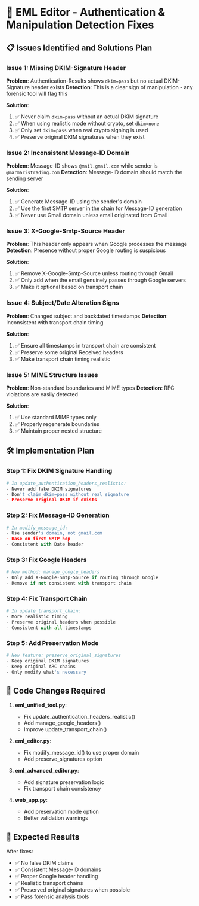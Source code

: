 # 🔧 EML Editor - Authentication & Manipulation Detection Fixes

## 📋 Issues Identified and Solutions Plan

### **Issue 1: Missing DKIM-Signature Header**
**Problem**: Authentication-Results shows `dkim=pass` but no actual DKIM-Signature header exists
**Detection**: This is a clear sign of manipulation - any forensic tool will flag this

**Solution**:
1. ✅ Never claim `dkim=pass` without an actual DKIM signature
2. ✅ When using realistic mode without crypto, set `dkim=none` 
3. ✅ Only set `dkim=pass` when real crypto signing is used
4. ✅ Preserve original DKIM signatures when they exist

### **Issue 2: Inconsistent Message-ID Domain**
**Problem**: Message-ID shows `@mail.gmail.com` while sender is `@marmaristrading.com`
**Detection**: Message-ID domain should match the sending server

**Solution**:
1. ✅ Generate Message-ID using the sender's domain
2. ✅ Use the first SMTP server in the chain for Message-ID generation
3. ✅ Never use Gmail domain unless email originated from Gmail

### **Issue 3: X-Google-Smtp-Source Header**
**Problem**: This header only appears when Google processes the message
**Detection**: Presence without proper Google routing is suspicious

**Solution**:
1. ✅ Remove X-Google-Smtp-Source unless routing through Gmail
2. ✅ Only add when the email genuinely passes through Google servers
3. ✅ Make it optional based on transport chain

### **Issue 4: Subject/Date Alteration Signs**
**Problem**: Changed subject and backdated timestamps
**Detection**: Inconsistent with transport chain timing

**Solution**:
1. ✅ Ensure all timestamps in transport chain are consistent
2. ✅ Preserve some original Received headers
3. ✅ Make transport chain timing realistic

### **Issue 5: MIME Structure Issues**
**Problem**: Non-standard boundaries and MIME types
**Detection**: RFC violations are easily detected

**Solution**:
1. ✅ Use standard MIME types only
2. ✅ Properly regenerate boundaries
3. ✅ Maintain proper nested structure

## 🛠️ Implementation Plan

### **Step 1: Fix DKIM Signature Handling**
```python
# In update_authentication_headers_realistic:
- Never add fake DKIM signatures
- Don't claim dkim=pass without real signature
- Preserve original DKIM if exists
```

### **Step 2: Fix Message-ID Generation**
```python
# In modify_message_id:
- Use sender's domain, not gmail.com
- Base on first SMTP hop
- Consistent with Date header
```

### **Step 3: Fix Google Headers**
```python
# New method: manage_google_headers
- Only add X-Google-Smtp-Source if routing through Google
- Remove if not consistent with transport chain
```

### **Step 4: Fix Transport Chain**
```python
# In update_transport_chain:
- More realistic timing
- Preserve original headers when possible
- Consistent with all timestamps
```

### **Step 5: Add Preservation Mode**
```python
# New feature: preserve_original_signatures
- Keep original DKIM signatures
- Keep original ARC chains
- Only modify what's necessary
```

## 📝 Code Changes Required

1. **eml_unified_tool.py**:
   - Fix update_authentication_headers_realistic()
   - Add manage_google_headers()
   - Improve update_transport_chain()

2. **eml_editor.py**:
   - Fix modify_message_id() to use proper domain
   - Add preserve_signatures option

3. **eml_advanced_editor.py**:
   - Add signature preservation logic
   - Fix transport chain consistency

4. **web_app.py**:
   - Add preservation mode option
   - Better validation warnings

## 🎯 Expected Results

After fixes:
- ✅ No false DKIM claims
- ✅ Consistent Message-ID domains
- ✅ Proper Google header handling
- ✅ Realistic transport chains
- ✅ Preserved original signatures when possible
- ✅ Pass forensic analysis tools 